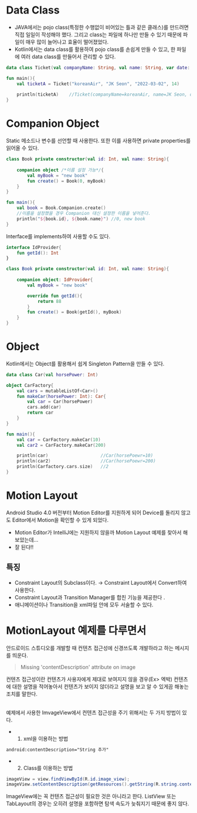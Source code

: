 # Data Class
* JAVA에서는 pojo class(특정한 수행없이 비어있는 틀과 같은 클래스)를 만드려면 직접 일일이 작성해야 했다. 그리고 class는 파일에 하나만 만들 수 있기 때문에 파일이 매우 많이 늘어나고 효율이 떨어졌었다.
* Kotlin에서는 data class를 활용하여 pojo class를 손쉽게 만들 수 있고, 한 파일에 여러 data class를 만들어서 관리할 수 있다.
```kotlin
data class Ticket(val companyName: String, val name: String, var date: String, var seatNumber: Int)

fun main(){
    val ticketA = Ticket("koreanAir", "JK Seon", "2022-03-02", 14)
    
    println(ticketA)    //Ticket(companyName=koreanAir, name=JK Seon, date=2022-03-02, seatNumber=14)
}
```

# Companion Object
Static 메소드나 변수를 선언할 때 사용한다. 또한 이를 사용하면 private properties를 읽어올 수 있다.

```kotlin
class Book private constructor(val id: Int, val name: String){
    
    companion object /*이름 설정 가능*/{
        val myBook = "new book"
        fun create() = Book(0, myBook)
    }
}

fun main(){
    val book = Book.Companion.create()
    //이름을 설정했을 경우 Companion 대신 설정한 이름을 넣어준다.
    println("${book.id}, ${book.name}") //0, new book
}
```

Interface를 implements하여 사용할 수도 있다.
```kotlin
interface IdProvider{
    fun getId(): Int
}

class Book private constructor(val id: Int, val name: String){
    
    companion object: IdProvider{
        val myBook = "new book"

        override fun getId(){
            return 88
        }
        fun create() = Book(getId(), myBook)
    }
}
```

# Object
Kotlin에서는 Object를 활용해서 쉽게 Singleton Pattern을 만들 수 있다.
```kotlin
data class Car(val horsePower: Int)

object CarFactory{
    val cars = mutableListOf<Car>()
    fun makeCar(horsePower: Int): Car{
        val car = Car(horsePower)
        cars.add(car)
        return car
    }
}

fun main(){
    val car = CarFactory.makeCar(10)
    val car2 = CarFactory.makeCar(200)

    println(car)                    //Car(horsePoewr=10)
    println(car2)                   //Car(horsePoewr=200)
    println(Carfactory.cars.size)   //2
}

```

# Motion Layout
Android Studio 4.0 버전부터 Motion Editor를 지원하게 되어 Device를 돌리지 않고도 Editor에서 Motion을 확인할 수 있게 되었다.
* Motion Editor가 IntelliJ에는 지원하지 않을까 Motion Layout 예제를 찾아서 해보았는데...
* 잘 된다!!

## 특징
* Constraint Layout의 Subclass이다. → Constraint Layout에서 Convert하여 사용한다.
* Constraint Layout과 Transition Manager를 합친 기능을 제공한다 .
* 애니메이션이나 Transition을 xml파일 안에 모두 서술할 수 있다.

# MotionLayout 예제를 다루면서
안드로이드 스튜디오를 개발할 때 컨텐츠 접근성에 신경쓰도록 개발하라고 하는 메시지를 띄운다.

> Missing 'contentDescription' attribute on image

컨텐츠 접근성이란 컨텐츠가 사용자에게 제대로 보여지지 않을 경우(Ex> 엑박) 컨텐츠에 대한 설명을 적어놓아서 컨텐츠가 보이지 않더라고 설명을 보고 알 수 있게끔 해놓는 조치를 말한다.
<br/><br/>

예제에서 사용한 ImvageView에서 컨텐츠 접근성을 주기 위해서는 두 가지 방법이 있다.

* 1. xml을 이용하는 방법
```xml
android:contentDescription="String 추가"
```
* 2. Class를 이용하는 방법
```java
imageView = view.findViewById(R.id.image_view);
imageView.setContentDescription(getResources().getString(R.string.content_description));
```

ImageView에는 꼭 컨텐츠 접근성이 필요한 것은 아니라고 한다. ListView 또는 TabLayout의 경우는 오히려 설명을 포함하면 탐색 속도가 늦춰지기 때문에 좋지 않다.
